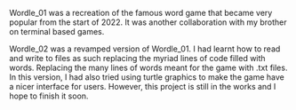 
Wordle_01 was a recreation of the famous word game that became very popular from the start of 2022. It was another collaboration with my brother on terminal based games.

Wordle_02 was a revamped version of Wordle_01. I had learnt how to read and write to files as such replacing the myriad lines of code filled with words. Replacing the many lines of words meant for the game with .txt files. In this version, I had also tried using turtle graphics to make the game have a nicer interface for users. However, this project is still in the works and I hope to finish it soon.  
